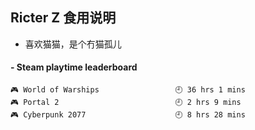 ## Ricter Z 食用说明
- 喜欢猫猫，是个冇猫孤儿

<!-- steam-box start -->
#### - Steam playtime leaderboard
```text
🎮 World of Warships                 🕘 36 hrs 1 mins
🎮 Portal 2                          🕘 2 hrs 9 mins
🎮 Cyberpunk 2077                    🕘 8 hrs 28 mins
```
<!-- Powered by https://github.com/YouEclipse/steam-box . -->
<!-- steam-box end -->
